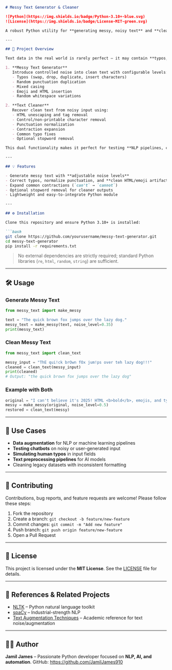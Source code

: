 ````markdown
# Messy Text Generator & Cleaner

![Python](https://img.shields.io/badge/Python-3.10+-blue.svg)
![License](https://img.shields.io/badge/License-MIT-green.svg)

A robust Python utility for **generating messy, noisy text** and **cleaning it back** into readable form. This project is ideal for **text processing, NLP experiments, and data augmentation**.

---

## 🚀 Project Overview

Text data in the real world is rarely perfect — it may contain **typos, inconsistent casing, extra punctuation, emojis, or HTML tags**. This library provides two complementary tools:

1. **Messy Text Generator**  
   Introduce controlled noise into clean text with configurable levels:
   - Typos (swap, drop, duplicate, insert characters)
   - Random punctuation duplication
   - Mixed casing
   - Emoji and HTML insertion
   - Random whitespace variations

2. **Text Cleaner**  
   Recover clean text from noisy input using:
   - HTML unescaping and tag removal
   - Control/non-printable character removal
   - Punctuation normalization
   - Contraction expansion
   - Common typo fixes
   - Optional stopword removal

This dual functionality makes it perfect for testing **NLP pipelines, chatbots, AI text models, and data preprocessing**.

---

## 💡 Features

- Generate messy text with **adjustable noise levels**
- Correct typos, normalize punctuation, and **clean HTML/emoji artifacts**
- Expand common contractions (`can't` → `cannot`)
- Optional stopword removal for cleaner outputs
- Lightweight and easy-to-integrate Python module

---

## ⚙️ Installation

Clone this repository and ensure Python 3.10+ is installed:

```bash
git clone https://github.com/yourusername/messy-text-generator.git
cd messy-text-generator
pip install -r requirements.txt
````

> No external dependencies are strictly required; standard Python libraries (`re`, `html`, `random`, `string`) are sufficient.

---

## 🛠 Usage

### Generate Messy Text

```python
from messy_text import make_messy

text = "The quick brown fox jumps over the lazy dog."
messy_text = make_messy(text, noise_level=0.35)
print(messy_text)
```

### Clean Messy Text

```python
from messy_text import clean_text

messy_input = "ThE qui!ck brOwn fOx jum!ps over teh lazy dog!!!"
cleaned = clean_text(messy_input)
print(cleaned)
# Output: "the quick brown fox jumps over the lazy dog"
```

### Example with Both

```python
original = "I can't believe it's 2025! HTML <b>bold</b>, emojis, and typos."
messy = make_messy(original, noise_level=0.5)
restored = clean_text(messy)
```

---

## 🎯 Use Cases

* **Data augmentation** for NLP or machine learning pipelines
* **Testing chatbots** on noisy or user-generated input
* **Simulating human typos** in input fields
* **Text preprocessing pipelines** for AI models
* Cleaning legacy datasets with inconsistent formatting

---

## 📝 Contributing

Contributions, bug reports, and feature requests are welcome!
Please follow these steps:

1. Fork the repository
2. Create a branch: `git checkout -b feature/new-feature`
3. Commit changes: `git commit -m "Add new feature"`
4. Push branch: `git push origin feature/new-feature`
5. Open a Pull Request

---

## 📄 License

This project is licensed under the **MIT License**. See the [LICENSE](LICENSE) file for details.

---

## 🔗 References & Related Projects

* [NLTK](https://www.nltk.org/) – Python natural language toolkit
* [spaCy](https://spacy.io/) – Industrial-strength NLP
* [Text Augmentation Techniques](https://arxiv.org/abs/2003.02245) – Academic reference for text noise/augmentation

---

## 👩‍💻 Author

**Jamil James** – Passionate Python developer focused on **NLP, AI, and automation**.
GitHub: https://github.com/JamilJames910

```

